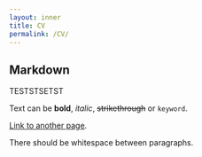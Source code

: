 ```yaml
---
layout: inner
title: CV
permalink: /CV/
---
```

## Markdown

TESTSTSETST

Text can be **bold**, _italic_, ~~strikethrough~~ or `keyword`.

[Link to another page](/index.html).

There should be whitespace between paragraphs.